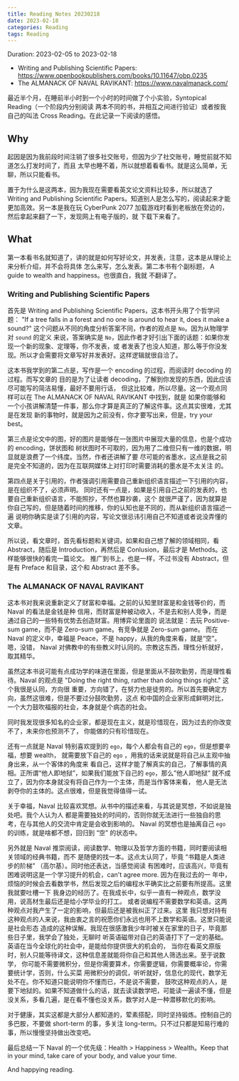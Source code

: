 ```yaml
---
title: Reading Notes 20230218
date: 2023-02-18
categories: Reading
tags: Reading
---
```


Duration: 2023-02-05 to 2023-02-18

- Writing and Publishing Scientific Papers: https://www.openbookpublishers.com/books/10.11647/obp.0235
- The ALMANACK OF NAVAL RAVIKANT: https://www.navalmanack.com/

最近半个月，在睡前半小时到一个小时的时间做了个小实验，Syntopical Reading（一个阶段内分别阅读
两本不同的书，并相互之间进行验证）或者按我自己的叫法 Cross Reading。在此记录一下阅读的感悟。

## Why

起因是因为我前段时间注销了很多社交账号，但因为少了社交账号，睡觉前就不知道怎么打发时间了，而且
太早也睡不着，所以就想着看看书。就是这么简单，无聊，所以只能看书。

置于为什么是这两本，因为我现在需要看英文论文资料比较多，所以就选了 Writing and Publishing
Scientific Papers。知道别人是怎么写的，阅读起来才能更加高效。另一本是我在玩
CyberPunk 2077 加载游戏时看到老板放在旁边的，然后拿起来翻了一下，发现网上有电子版的，就
下载下来看了。

## What

第一本看书名就知道了，讲的就是如何写好论文，并发表，注意，这本是从理论上来分析介绍，并不会将具体
怎么来写，怎么发表。第二本书有个副标题， A guide to wealth and happiness。也很直白，我就
不翻译了。

### Writing and Publishing Scientific Papers

首先是 Writing and Publishing Scientific Papers，这本书开头用了个哲学问题：
"If a tree falls in a forest and no one is around to hear it, does it make a
sound?" 这个问题从不同的角度分析答案不同，作者的观点是 `No`。因为从物理学对 `sound` 的定义
来说，答案确实是 `No`，因此作者才好引出下面的话题：如果你发现一个新的现象、定理等，你不发表，或
者发表了也没人知道，那么等于你没发现。所以才会需要将文章写好并发表好。这样逻辑就很自洽了。

这本书我学到的第二点是，写作是一个 encoding 的过程，而阅读时 decoding 的过程。而写文章的
目的是为了让读者 decoding，了解到你发现的东西，因此应该尽可能写的简洁易懂，最好不要用行话，
但这比较难，所以尽量。这一个观点同样可以在 The ALMANACK OF NAVAL RAVIKANT 中找到，就是
如果你能够和一个小孩讲解清楚一件事，那么你才算是真正的了解这件事。这点其实很难，尤其是在发现
新的事物时，就是因为之前没有，你才要写出来，但是，try your best。

第三点是论文中的图，好的图片是能够在一张图片中展现大量的信息，也是个成功的 encoding，饼状图和
树状图时不可取的，因为用了二维但只有一维的数据，明显就是浪费了一个纬度。当然，作者还讲解了要
尽可能的省墨水，这点是我之前是完全不知道的，因为在互联网媒体上对打印时需要消耗的墨水是不太关注
的。

第四点是关于引用的，作者强调引用需要自己重新组织语言描述一下引用的内容，是在组织不了，必须声明。
同时还有一点是，如果是引用自己之前的发表的，也要自己重新组织语言，不能照抄，不然也算抄袭，这个
就很严谨了，因为就算是你自己写的，但是随着时间的推移，你的认知也是不同的，而从新组织语言描述一遍
说明你确实是读了引用的内容，写论文很忌讳引用自己不知道或者说没弄懂的文章。

所以说，看文章时，首先看标题和关键词，如果和自己想了解的领域相同，看 Abstract，随后是 Introduction，再然后是 Conlusion，最后才是 Methods。这样能够很快的看完一篇论文。
推广到书上，也是一样，不过书没有 Abstract，但是有 Preface 和目录，这个和 Abstract 差不多。

### The ALMANACK OF NAVAL RAVIKANT

这本书对我来说重新定义了财富和幸福。之前的认知里财富是和金钱等价的，而 Naval 的看法是金钱是种
信用，而财富是种被动收入，不是去和别人竞争，而是通过自己的一些特有优势去创造财富。用博弈论里面的
说法就是：去玩 Positive-sum game，而不是 Zero-sum game。有竞争就是 Zero-sum game。
而在 Naval 的定义中，幸福是 Peace，不是 happy，从我的角度来看，就是“空”。嗯，没错，
Naval 对佛教中的有些教义时认同的。宗教这东西，理性分析就好，取其精华。

虽然这本书说可能有点成功学的味道在里面，但是里面从不鼓吹勤劳，而是理性看待。Naval 的观点是
"Doing the right thing, rather than doing things right." 这个我很是认同，方向很
重要，方向错了，在努力也是徒劳的。所以首先要确定方向，虽然这很难，但是不要过分鼓吹勤劳，这点
和中国的企业家形成鲜明对比，一个大力鼓吹福报的社会，本身就是个病态的社会。

同时我发现很多知名的企业家，都是现在主义，就是珍惜现在，因为过去的你改变不了，未来你也预测不了，
你能做的只有珍惜现在。

还有一点就是 Naval 特别喜欢提到的 `ego`，每个人都会有自己的 `ego`，但是想要辛福，想要
wealth， 就需要放下自己的 `ego` ，用我的话来说就是将自己从主观中抽身出来，从一个客体的角度来
看自己，这样才能了解真实的自己，了解事情的真相。正所谓“他人即地狱”，如果我们能放下自己的
`ego`，那么”他人即地狱“ 就不成立了，因为你本身就没有将自己作为一个主体，而是当作客体来看，
他人是无法剥夺你的主体的。这点很难，但是我觉得值得一试。

关于幸福，Naval 比较喜欢冥想。从书中的描述来看，与其说是冥想，不如说是独处吧。我个人认为人
都是需要独处的时间的，否则你就无法进行一些独自的思考，在与其他人的交流中肯定是会收到影响的。
Naval 的冥想也是抽离自己 `ego` 的训练，就是啥都不想，回归到 “空” 的状态中。

另外就是 Naval 推崇阅读，阅读数学、物理以及哲学方面的书籍，同时要阅读相关领域的经典书籍，而不
是随便的找一本。这点太认同了，毕竟 “书籍是人类进步的阶梯” （高尔基）。同时他还表达，当感觉阅读
有困难时，应该高兴，毕竟有困难说明这是一个学习提升的机会，can't agree more. 因为在我过去的一
年中，烦恼的时候会去看数学书，然后发现之后的编程水平确实比之前要有所提高。这里我就要吐槽一下
我身边的经历了。在我成长中，似乎一直有一种观点，数学没用，说高材生最后还是给小学毕业的打工。
或者说编程不需要数学和英语。这两种观点对我产生了一定的影响，但最后还是被我纠正了过来。这里
我只想对持有这种观点的人来说，我由衷之言的祝愿你们永远也用不上数学和英语。这里只能说是社会形态
造成的这种误解。我现在很感激我少年时被关在家里的日子，毕竟那些日子里，我学会了独处，无聊时
听英语磁带对自己的英语打下了一定的基础。英语在当今全球化的社会中，是能给你提供很大的机会的，
当你在看英文原版时，别人只能等待译文，这种信息差就能将你自己和其他人筛选出来。至于说数学，
你可能不需要微积分，但是你需要算术，你需要逻辑，你需要概率论，你需要统计学，否则，什么买菜
用微积分的调侃，听听就好，信息化的现代，数学无处不在。你不知道只能说明你不懂而已，不是说不需要，
鼓吹这种观点的人，是要下地狱的。如果不知道做什么的话，就去读读数学吧，可能读一遍读不懂，但是
没关系，多看几遍，是在看不懂也没关系，数学对人是一种潜移默化的影响。

对于健康，其实这都是大部分人都知道的，荤素搭配，同时坚持锻炼。控制自己的多巴胺，不要做
short-term 的事，多关注 long-term。只不过只都是知易行难的事，所以慢慢坚持做出改变吧。

最后总结一下 Naval 的一个优先级：Health > Happiness > Wealth。Keep that in your
mind, take care of your body, and value your time.

And happying reading.
